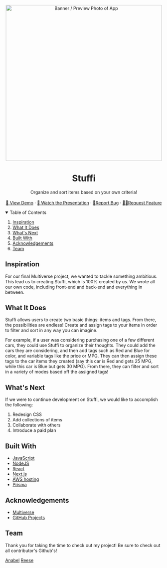 ###
<br />
<p align="center">
    <img height="500" width="auto" src="https://i.imgur.com/64jEdtc.png" alt="Banner / Preview Photo of App">

  <h1 align="center">Stuffi</h1>

  <p align="center">
   Organize and sort items based on your own criteria!
    <br />
    <br />
    <a href="https://stuffi.app/">👀 View Demo</a>  ·
    <a href = "https://www.youtube.com/watch?v=amVU9wDtvuc" >🍿 Watch the Presentation</a>
    ·
    <a href="mailto:anabels.20022@gmail.com">🐛Report Bug</a>  ·
    <a href="mailto:anabels.20022@gmail.com">✍🏽Request Feature</a>
  </p>
</p>



<!-- TABLE OF CONTENTS -->
<details open="open">
  <summary>Table of Contents</summary>
  <ol>
      <li>
      <a href="#inspiration">Inspiration</a>
      </li>
     <li> <a href="#what-it-does">What It Does</a></li>
    <li><a href="#whats-next">What's Next</a></li>
    <li><a href="#built-with">Built With</a></li>
    <li><a href="#acknowledgements">Acknowledgements</a></li>
    <li><a href="#team">Team</a></li>
  </ol>
</details>

## Inspiration 

For our final Multiverse project, we wanted to tackle something ambitious. This lead us to creating Stuffi, which is 100% created by us. We wrote all our own code, including front-end and back-end and everything in between.

## What It Does

Stuffi allows users to create two basic things: items and tags. From there, the possibilities are endless! Create and assign tags to your items in order to filter and sort in any way you can imagine.

For example, if a user was considering purchasing one of a few different cars, they could use Stuffi to organize their thoughts. They could add the cars they are considering, and then add tags such as Red and Blue for color, and variable tags like the price or MPG. They can then assign these tags to the car items they created (say this car is Red and gets 25 MPG, while this car is Blue but gets 30 MPG). From there, they can filter and sort in a variety of modes based off the assigned tags!

## What's Next 

If we were to continue development on Stuffi, we would like to accomplish the following:
1. Redesign CSS
2. Add collections of items
3. Collaborate with others
4. Introduce a paid plan

<!-- BUILT WITH -->
## Built With 

* [JavaScript](https://www.javascript.com/)
* [NodeJS](https://nodejs.org/en/)
* [React](https://reactjs.org/)
* [Next.js](https://nextjs.org/)
* [AWS hosting](https://aws.amazon.com/)
* [Prisma](https://www.prisma.io/)

<!-- ACKNOWLEDGEMENTS -->
## Acknowledgements

* [Multiverse](https://www.multiverse.io/en-US) 
* [GitHub Projects](https://github.com/features/issues/)


## Team

Thank you for taking the time to check out my project! Be sure to check out all contributor's Github's! 

[Anabel](https://github.com/Anabel-Santillan)
[Reese](https://github.com/orgs/Multiverse-Messenger/people/Reese0177)
